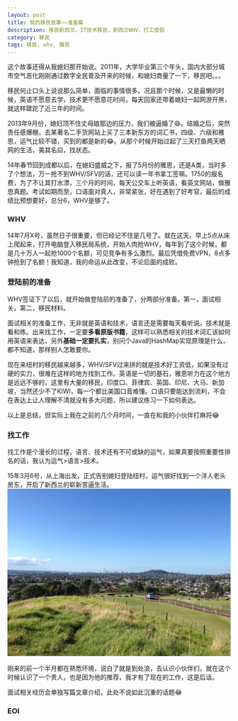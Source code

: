 ```yaml
---
layout: post
title: 我的移民故事——准备篇
description: 移民新西兰，IT技术移民，新西兰WHV，打工度假
category: 移民
tags: 移民, whv, 雅思
---
```


这个故事还得从我媳妇那开始说。2011年，大学毕业第三个年头，国内大部分城市空气恶化刚刚通过数字全民普及开来的时候，和媳妇商量了一下，移民吧。。。

移民何止口头上说说那么简单，面临的事情很多。况且那个时候，又是最懒的时候，英语不愿意去学，技术更不愿意花时间，每天回家还带着媳妇一起网游开黑，就这样蹉跎了近三年的时间。

2013年9月份，媳妇顶不住丈母娘那边的压力，我们被逼婚了😄。结婚之后，突然责任感爆棚，去某著名二手货网站上买了三本新东方的词汇书，四级、六级和雅思，运气比较不错，买到的都是新的😂。从那个时候开始过起了三天打鱼两天晒网的生活，美其名曰，找状态。

14年春节回到成都以后，在媳妇盛威之下，报了5月份的雅思，还是A类，当时多了个想法，万一抢不到WHV/SFV的话，还可以读一年书拿工签嘛。1750的报名费，为了不让其打水漂，三个月的时间，每天公交车上听英语，看英文网站，做雅思真题。考试如期而至，口语面对真人，非常紧张，好在遇到了好考官，最后的成绩比预想要好，总分6，WHV是够了。

### WHV
14年7月X号，虽然日子很重要，但已经记不住是几号了。就在这天，早上5点从床上爬起来，打开电脑登入移民局系统，开始人肉抢WHV，每年到了这个时候，都是几十万人一起抢1000个名额，可见竞争有多么激烈。最后凭借免费VPN，8点多钟抢到了名额！我知道，我的命运从此改变，不论后面的成败。

### 登陆前的准备
WHV签证下了以后，就开始做登陆前的准备了，分两部分准备。第一，面试相关，第二，移民材料。

面试相关的准备工作，无非就是英语和技术，语言还是需要每天看听说，技术就是看和练。出来找工作，一定要**多看原版书籍**，这样可以熟悉相关的技术词汇该如何用英语来表达，另外**基础一定要扎实**，别问个Java的HashMap实现原理是什么，都不知道，那样别人怎敢要你。

现在来纽村的移民越来越多，WHV/SFV过来拼的就是技术好工资低，如果没有过硬的实力，很难在这样的地方找到工作。英语是一切的基石，雅思听力在这个地方是远远不够的，这里有大量的移民，印度口、菲律宾、英国、印尼、大马、新加坡，当然还少不了KIWI，每一个都比美国口音难懂。口语只要能达到流利，不会在表达上让人理解不清就没有多大问题，所以建议练习一下如何表达。

以上是总结，但实际上我在之前的几个月时间，一直在和我的小伙伴打麻将😂

### 找工作
找工作是个漫长的过程，语言、技术还有不可或缺的运气，如果真要按照重要性排名的话，我认为运气>语言>技术。

15年3月6号，从上海出发，正式告别媳妇登陆纽村，运气很好找到一个洋人老头房东，开启了新西兰的崭新苦逼生活。
![Mt Roskill View](/images/mt-roskill-view.jpg)

刚来的前一个半月都在熟悉环境，说白了就是到处浪，去认识小伙伴们，就在这个时候认识了一个贵人，也是因为他的推荐，我才有了现在的工作，这是后话。

面试相关经历会单独写篇文章介绍，此处不说如此沉重的话题😂

### EOI


